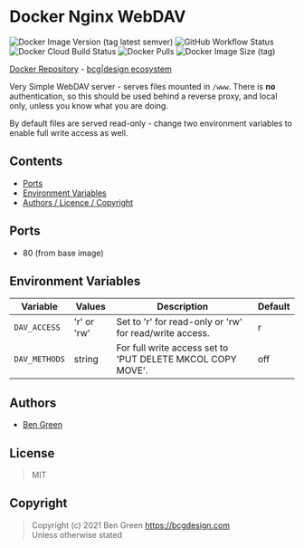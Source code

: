 # Docker Nginx WebDAV

![Docker Image Version (tag latest semver)](https://img.shields.io/docker/v/bcgdesign/nginx-webdav/latest) ![GitHub Workflow Status](https://img.shields.io/github/workflow/status/bencgreen/docker-nginx-webdav/build?label=github) ![Docker Cloud Build Status](https://img.shields.io/docker/cloud/build/bcgdesign/nginx-webdav?label=docker) ![Docker Pulls](https://img.shields.io/docker/pulls/bcgdesign/nginx-webdav?label=pulls) ![Docker Image Size (tag)](https://img.shields.io/docker/image-size/bcgdesign/nginx-webdav/latest?label=size)

[Docker Repository](https://hub.docker.com/r/bcgdesign/nginx-webdav) - [bcg|design ecosystem](https://github.com/bencgreen/docker)

Very Simple WebDAV server - serves files mounted in `/www`.  There is **no** authentication, so this should be used behind a reverse proxy, and local only, unless you know what you are doing.

By default files are served read-only - change two environment variables to enable full write access as well.

## Contents

* [Ports](#ports)
* [Environment Variables](#environment-variables)
* [Authors / Licence / Copyright](#authors)

## Ports

* 80 (from base image)

## Environment Variables

| Variable      | Values      | Description                                                | Default |
| ------------- | ----------- | ---------------------------------------------------------- | ------- |
| `DAV_ACCESS`  | 'r' or 'rw' | Set to 'r' for read-only or 'rw' for read/write access.    | r       |
| `DAV_METHODS` | string      | For full write access set to 'PUT DELETE MKCOL COPY MOVE'. | off     |

## Authors

* [Ben Green](https://github.com/bencgreen)

## License

> MIT

## Copyright

> Copyright (c) 2021 Ben Green <https://bcgdesign.com>  
> Unless otherwise stated
